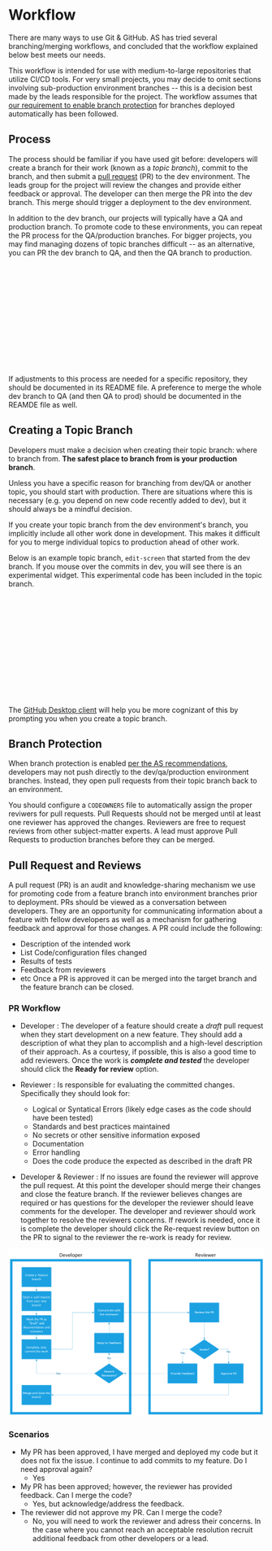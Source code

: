 # Workflow
There are many ways to use Git & GitHub. AS has tried several branching/merging workflows, and concluded that the workflow explained below best meets our needs. 

This workflow is intended for use with medium-to-large repositories that utilize CI/CD tools. For very small projects, you may decide to omit sections involving sub-production environment branches -- this is a decision best made by the leads responsible for the project. The workflow assumes that [our requirement to enable branch protection](./settings-permissions.md#branch-protection) for branches deployed automatically has been followed.

## Process
The process should be familiar if you have used git before: developers will create a branch for their work (known as a *topic branch*), commit to the branch, and then submit a [pull request](https://help.github.com/en/github/collaborating-with-issues-and-pull-requests/about-pull-requests) (PR) to the dev environment. The leads group for the project will review the changes and provide either feedback or approval. The developer can then merge the PR into the dev branch. This merge should trigger a deployment to the dev environment.

In addition to the dev branch, our projects will typically have a QA and production branch. To promote code to these environments, you can repeat the PR process for the QA/production branches. For bigger projects, you may find managing dozens of topic branches difficult -- as an alternative, you can PR the dev branch to QA, and then the QA branch to production.

<!-- See .vuepress/public/gh-workflow.html to make changes. -->
<iframe :src="$withBase('/gh-workflow.html')" onload='javascript:(function(o){o.style.height=o.contentWindow.document.body.scrollHeight+"px";}(this));' style="height:200px;width:100%;border:none;overflow:hidden;"></iframe> 

If adjustments to this process are needed for a specific repository, they should be documented in its README file. A preference to merge the whole dev branch to QA (and then QA to prod) should be documented in the REAMDE file as well.

## Creating a Topic Branch
Developers must make a decision when creating their topic branch: where to branch from. **The safest place to branch from is your production branch**. 

Unless you have a specific reason for branching from dev/QA or another topic, you should start with production. There are situations where this is necessary (e.g. you depend on new code recently added to dev), but it should always be a mindful decision.

If you create your topic branch from the dev environment's branch, you implicitly include all other work done in development. This makes it difficult for you to merge individual topics to production ahead of other work.

Below is an example topic branch, `edit-screen` that started from the dev branch. If you mouse over the commits in dev, you will see there is an experimental widget. This experimental code has been included in the topic branch.

<!-- See .vuepress/public to make changes. -->
<iframe :src="$withBase('/git-branching-from-dev-problem.html')" onload='javascript:(function(o){o.style.height=o.contentWindow.document.body.scrollHeight+"px";}(this));' style="height:200px;width:100%;border:none;overflow:hidden;"></iframe>

The [GitHub Desktop client](https://desktop.github.com/) will help you be more cognizant of this by prompting you when you create a topic branch.

## Branch Protection
When branch protection is enabled [per the AS recommendations](./settings-permissions.md#branch-protection), developers may not push directly to the dev/qa/production environment branches. Instead, they open pull requests from their topic branch back to an environment.

You should configure a `CODEOWNERS` file to automatically assign the proper reviwers for pull requests.  Pull Requests should not be merged until at least one  reviewer has approved the changes. Reviewers are free to request reviews from other subject-matter experts.  A lead must approve Pull Requests to production branches before they can be merged.

## Pull Request and Reviews

A pull request (PR) is an audit and knowledge-sharing mechanism we use for promoting code from a feature branch into environment branches prior to deployment.  PRs should be viewed as a conversation between developers.  They are an opportunity for communicating information about a feature with fellow developers as well as a mechanism for gathering feedback and approval for those changes.  A PR could include the following:
- Description of the intended work
- List Code/configuration files changed
- Results of tests
- Feedback from reviewers
- etc
Once a PR is approved it can be merged into the target branch and the feature branch can be closed.

### PR Workflow

- Developer : The developer of a feature should create a *draft* pull request when they start development on a new feature.  They should add a description of what they plan to accomplish and a high-level description of their approach.  As a courtesy, if possible, this is also a good time to add reviewers.  Once the work is ***complete and tested*** the developer should click the **Ready for review** option.

- Reviewer : Is responsible for evaluating the committed changes.  Specifically they should look for:
  - Logical or Syntatical Errors (likely edge cases as the code should have been tested)
  - Standards and best practices maintained
  - No secrets or other sensitive information exposed
  - Documentation 
  - Error handling
  - Does the code produce the expected as described in the draft PR


- Developer & Reviewer : If no issues are found the reviewer will approve the pull request.  At this point the developer should merge their changes and close the feature branch.  If the reviewer believes changes are required or has questions for the developer the reviewer should leave comments for the developer.  The developer and reviewer should work together to resolve the reviewers concerns.  If rework is needed, once it is complete the developer should click the Re-request review button on the PR to signal to the reviewer the re-work is ready for review.

![Workflow Diagram](../assets/PR%20Workflow.png)


### Scenarios
- My PR has been approved, I have merged and deployed my code but it does not fix the issue.  I continue to add commits to my feature.  Do I need approval again?
  - Yes
- My PR has been approved; however, the reviewer has provided feedback.  Can I merge the code?  
  - Yes, but acknowledge/address the feedback.
- The reviewer did not approve my PR.  Can I merge the code?
  - No, you will need to work the reviewer and adress their concerns.  In the case where you cannot reach an acceptable resolution recruit additional feedback from other developers or a lead.
